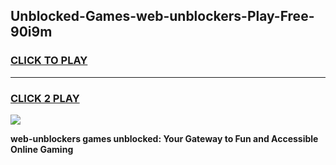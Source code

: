 
## Unblocked-Games-web-unblockers-Play-Free-90i9m
<h3>
<a href="https://premium76.site?title=web-unblockers&ref=10A">CLICK TO PLAY</a></h3>
<hr>

<h3>
<a href="https://premium76.site?title=web-unblockers&ref=10A">CLICK 2 PLAY</a>
  
</h3>

<a href="https://premium76.site?title=web-unblockers&ref=10A"><img src="https://clearcache.store/games.png"></a>


**web-unblockers games unblocked: Your Gateway to Fun and Accessible Online Gaming**
